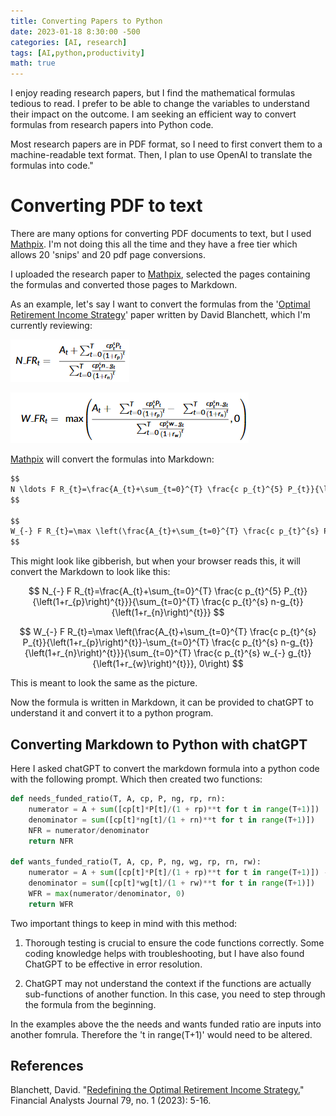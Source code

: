 ```yaml
---
title: Converting Papers to Python
date: 2023-01-18 8:30:00 -500
categories: [AI, research]
tags: [AI,python,productivity]
math: true
---
```


I enjoy reading research papers, but I find the mathematical formulas tedious to read. I prefer to be able to change the variables to understand their impact on the outcome. I am seeking an efficient way to convert formulas from research papers into Python code.

Most research papers are in PDF format, so I need to first convert them to a machine-readable text format. Then, I plan to use OpenAI to translate the formulas into code."

# Converting PDF to text

There are many options for converting PDF documents to text, but I used [Mathpix](https://mathpix.com/). I'm not doing this all the time and they have a free tier which allows 20 'snips' and 20 pdf page conversions. 

I uploaded the research paper to [Mathpix](https://mathpix.com/), selected the pages containing the formulas and converted those pages to Markdown. 

As an example, let's say I want to convert the formulas from the '[Optimal Retirement Income Strategy](#references)' paper written by David Blanchett, which I'm currently reviewing:

![PDF_Formula_1](/assets/images/2023-01-31-PDFformula1Example.png)

![PDF_Formula_2](/assets/images/2023-01-31-PDFformula2Example.png)

[Mathpix](https://mathpix.com/) will convert the formulas into Markdown:

```Markdown 
$$
N \ldots F R_{t}=\frac{A_{t}+\sum_{t=0}^{T} \frac{c p_{t}^{5} P_{t}}{\left(1+r_{p}\right)^{t}}}{\sum_{t=0}^{T} \frac{c p_{t}^{s} n-g_{t}}{\left(1+r_{n}\right)^{t}}}
$$

$$
W_{-} F R_{t}=\max \left(\frac{A_{t}+\sum_{t=0}^{T} \frac{c p_{t}^{s} P_{t}}{\left(1+r_{p}\right)^{t}}-\sum_{t=0}^{T} \frac{c p_{t}^{s} n-g_{t}}{\left(1+r_{n}\right)^{t}}}{\sum_{t=0}^{T} \frac{c p_{t}^{s} w_{-} g_{t}}{\left(1+r_{w}\right)^{t}}}, 0\right)
$$
```

This might look like gibberish, but when your browser reads this, it will convert the Markdown to look like this:

$$
N_{-} F R_{t}=\frac{A_{t}+\sum_{t=0}^{T} \frac{c p_{t}^{5} P_{t}}{\left(1+r_{p}\right)^{t}}}{\sum_{t=0}^{T} \frac{c p_{t}^{s} n-g_{t}}{\left(1+r_{n}\right)^{t}}}
$$

$$
W_{-} F R_{t}=\max \left(\frac{A_{t}+\sum_{t=0}^{T} \frac{c p_{t}^{s} P_{t}}{\left(1+r_{p}\right)^{t}}-\sum_{t=0}^{T} \frac{c p_{t}^{s} n-g_{t}}{\left(1+r_{n}\right)^{t}}}{\sum_{t=0}^{T} \frac{c p_{t}^{s} w_{-} g_{t}}{\left(1+r_{w}\right)^{t}}}, 0\right)
$$


This is meant to look the same as the picture. 

Now the formula is written in Markdown, it can be provided to chatGPT to understand it and convert it to a python program.  

## Converting Markdown to Python with chatGPT

Here I asked chatGPT to convert the markdown formula into a python code with the following prompt. Which then created two functions:

```python
def needs_funded_ratio(T, A, cp, P, ng, rp, rn):
    numerator = A + sum([cp[t]*P[t]/(1 + rp)**t for t in range(T+1)])
    denominator = sum([cp[t]*ng[t]/(1 + rn)**t for t in range(T+1)])
    NFR = numerator/denominator
    return NFR

def wants_funded_ratio(T, A, cp, P, ng, wg, rp, rn, rw):
    numerator = A + sum([cp[t]*P[t]/(1 + rp)**t for t in range(T+1)]) - sum([cp[t]*ng[t]/(1 + rn)**t for t in range(T+1)])
    denominator = sum([cp[t]*wg[t]/(1 + rw)**t for t in range(T+1)])
    WFR = max(numerator/denominator, 0)
    return WFR
```

Two important things to keep in mind with this method:

1) Thorough testing is crucial to ensure the code functions correctly. Some coding knowledge helps with troubleshooting, but I have also found ChatGPT to be effective in error resolution.

2) ChatGPT may not understand the context if the functions are actually sub-functions of another function. In this case, you need to step through the formula from the beginning.

In the examples above the the needs and wants funded ratio are inputs into another fomrula. Therefore the 't in range(T+1)' would need to be altered. 

## References
Blanchett, David. "[Redefining the Optimal Retirement Income Strategy.](https://www.tandfonline.com/doi/pdf/10.1080/0015198X.2022.2129947?needAccess=true&role=button)" Financial Analysts Journal 79, no. 1 (2023): 5-16. 

